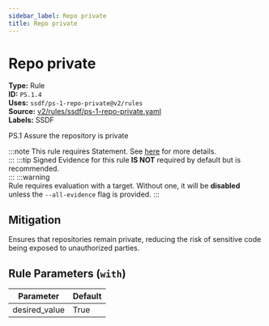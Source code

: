 ```yaml
---
sidebar_label: Repo private
title: Repo private
---  
```

# Repo private  
**Type:** Rule  
**ID:** `PS.1.4`  
**Uses:** `ssdf/ps-1-repo-private@v2/rules`  
**Source:** [v2/rules/ssdf/ps-1-repo-private.yaml](https://github.com/scribe-public/sample-policies/blob/main/v2/rules/ssdf/ps-1-repo-private.yaml)  
**Labels:** SSDF  

PS.1 Assure the repository is private

:::note 
This rule requires Statement. See [here](https://scribe-security.netlify.app/valint/generic) for more details.  
::: 
:::tip 
Signed Evidence for this rule **IS NOT** required by default but is recommended.  
::: 
:::warning  
Rule requires evaluation with a target. Without one, it will be **disabled** unless the `--all-evidence` flag is provided.
::: 

## Mitigation  
Ensures that repositories remain private, reducing the risk of sensitive code being exposed to unauthorized parties.



## Rule Parameters (`with`)  
| Parameter | Default |
|-----------|---------|
| desired_value | True |

